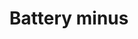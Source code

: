 ---
title: Battery minus
tags: ["battery", "minus", "decrease", "reduce", "less", "diminish"]
icon: battery-minus
svg: '<svg xmlns="http://www.w3.org/2000/svg" width="24" height="24" fill="none" viewBox="0 0 24 24" stroke-width="1.5" stroke-linecap="round" stroke-linejoin="round" stroke="currentColor"><path d="M18 7H4a1 1 0 0 0-1 1v8a1 1 0 0 0 1 1h14a1 1 0 0 0 1-1V8a1 1 0 0 0-1-1Zm-9 5h4m8-1v2"/></svg>'
---